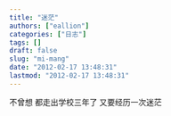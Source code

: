 ```yaml
---
title: "迷茫"
authors: ["eallion"]
categories: ["日志"]
tags: []
draft: false
slug: "mi-mang"
date: "2012-02-17 13:48:31"
lastmod: "2012-02-17 13:48:31"
---
```


不曾想
都走出学校三年了
又要经历一次迷茫
